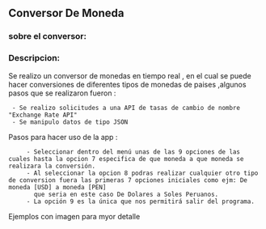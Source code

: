 <h2><b>Conversor De Moneda</b></h2>

### sobre el conversor: 
### Descripcion: 

<p1> Se realizo un conversor de monedas en tiempo real , en el cual se puede hacer conversiones de diferentes tipos de monedas de paises 
     ,algunos pasos que se realizaron fueron :</p1>

     - Se realizo solicitudes a una API de tasas de cambio de nombre "Exchange Rate API"
     - Se manipulo datos de tipo JSON 

<p2> Pasos para hacer uso de la app : </p2>

         - Seleccionar dentro del menú unas de las 9 opciones de las cuales hasta la opcion 7 especifica de que moneda a que moneda se realizara la conversión.
         - Al seleccionar la opcion 8 podras realizar cualquier otro tipo de conversion fuera las primeras 7 opciones iniciales como ejm: De moneda [USD] a moneda [PEN]
           que seria en este caso De Dolares a Soles Peruanos.
         - La opción 9 es la única que nos permitirá salir del programa.
           
     
<p3> Ejemplos con imagen para myor detalle </p3>

